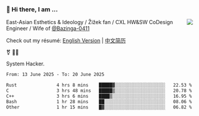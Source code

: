 ### 👋 Hi there, I am ...

<img align="right" src="https://github-readme-stats.vercel.app/api?username=vickiegpt&show_icons=true&icon_color=0366d6&bg_color=ffffff&hide_title=true" />

East-Asian Esthetics & Ideology / Žižek fan / CXL HW&SW CoDesign Engineer / Wife of [@Bazinga-0411](https://bazinga-0411.github.io/)

Check out my résumé: [English Version](http://asplos.dev/) | [中文简历](http://asplos.dev/CN.html)

⚧️ 
🏳️‍⚧️ 

System Hacker.


<!--START_SECTION:waka-->

```txt
From: 13 June 2025 - To: 20 June 2025

Rust               4 hrs 8 mins    █████▓░░░░░░░░░░░░░░░░░░░   22.53 %
C                  3 hrs 48 mins   █████▒░░░░░░░░░░░░░░░░░░░   20.78 %
C++                3 hrs 6 mins    ████▒░░░░░░░░░░░░░░░░░░░░   16.95 %
Bash               1 hr 28 mins    ██░░░░░░░░░░░░░░░░░░░░░░░   08.06 %
Other              1 hr 15 mins    █▓░░░░░░░░░░░░░░░░░░░░░░░   06.82 %
```

<!--END_SECTION:waka-->
